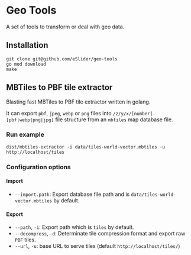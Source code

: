 # Geo Tools

A set of tools to transform or deal with geo data.

## Installation

```shell
git clone git@github.com/eSlider/geo-tools
go mod download
make
```

## MBTiles to PBF tile extractor

Blasting fast MBTiles to PBF tile extractor written in golang.

It can export `pbf`, `jpeg`, `webp` or `png` files into `/z/y/x/[number].[pbf|webp|png|jpg]` file structure from an `mbtiles` map database file.

### Run example

```shell
dist/mbtiles-extractor -i data/tiles-world-vector.mbtiles -u http://localhost/tiles
```

### Configuration options

#### Import

* `--import.path`: Export database file path and is `data/tiles-world-vector.mbtiles` by default.

#### Export

* `--path`, `-i`: Export path which is `tiles` by default.
* `--decompress`, `-d`: Determinate tile compression format and export raw `PBF` tiles.
* `--url`, `-u`: base URL to serve tiles (default `http://localhost/tiles/`)
